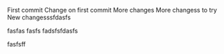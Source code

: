 First commit
Change on first commit
More changes
More changess to try
New changesssfdasfs

fasfas
fasfs
fadsfsfdasfs

fasfsff
